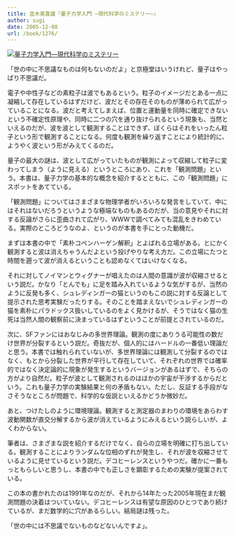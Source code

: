 ```yaml
---
title: 並木美喜雄『量子力学入門 ―現代科学のミステリー―』
author: sugi
date: 2005-12-08
url: /book/1276/
---
```

<a href="http://www.amazon.co.jp/exec/obidos/ASIN/4004302102/chezsugi-22/ref=nosim/" name="amazletlink" target="_blank"><img src="http://i2.wp.com/ec2.images-amazon.com/images/I/41H3T17X9JL.SL160.jpg?w=660" alt="量子力学入門―現代科学のミステリー" class="alignleft" data-recalc-dims="1" /></a>

「世の中に不思議なものは何もないのだよ」と京極堂はいうけれど、量子はやっぱり不思議だ。

電子や中性子などの素粒子は波でもあるという。粒子のイメージだとある一点に凝縮して存在しているはずだけど、波だとその存在そのものが薄められて広がっていることになる。波だと考えてしまえば、位置と運動量を同時に確定できないという不確定性原理や、同時に二つの穴を通り抜けられるという現象も、当然といえるのだが、波を波として観測することはできず、ぼくらはそれをいったん粒子という形で観測することになる。何度も観測を繰り返すことにより統計的に、ようやく波という形がみえてくるのだ。

量子の最大の謎は、波として広がっていたものが観測によって収縮して粒子に変わってしまう（ように見える）というところにあり、これを「観測問題」という。本書は、量子力学の基本的な概念を紹介するとともに、この「観測問題」にスポットをあてている。

「観測問題」についてはさまざまな物理学者がいろいろな発言をしていて、中にはそれはないだろうというような極端なものもあるのだが、当の意見やそれに対する反論がさらに歪曲されて広がり、WWWで調べてみても混乱をきわめている。実際のところどうなのよ、というのが本書を手にとった動機だ。

まずは本書の中で「素朴コペンハーゲン解釈」とよばれる立場がある。とにかく観測すると波は消えちゃうんだよという投げやりな考え方だ。この立場にたつと時間を遡って波が消えるということも認めなくてはいけなくなる。

それに対してノイマンとウィグナーが唱えたのは人間の意識が波が収縮させるという説だ。かなり「とんでも」に足を踏み入れているような気がするが、当然のように反発も多く、シュレディンガーの猫というのもこの説に対する反論として提示された思考実験だったりする。そのことを踏まえないでシュレディンガーの猫を素朴にパラドックス扱いしているのをよく見かけるが、そうではなく猫の生死は当然人間の観察前に決まっているはずということが前提とされているのだ。

次に、SFファンにはおなじみの多世界理論。観測の度にありうる可能性の数だけ世界が分裂するという説だ。奇抜だが、個人的にはハードルの一番低い理論だと思う。本書では触れられていないが、多世界理論には観測して分裂するのではなく、もとから分裂した世界が平行して存在していて、それぞれの世界では確率的ではなく決定論的に現象が発生するというバージョンがあるはずで、そちらの方がより自然だ。粒子が波として観測されるのはほかの宇宙が干渉するからだという。これも量子力学の実験結果と何の矛盾もない。ただし、反証する手段がなさそうなところが問題で、科学的な仮説といえるかどうか微妙だ。

あと、つけたしのように環境理論。観測すると測定器のまわりの環境をあらわす波動関数が直交分解するから波が消えているようにみえるという説らしいが、よくわからない。

筆者は、さまざまな説を紹介するだけでなく、自らの立場を明確に打ち出している。観測することによりランダムな位相のずれが発生し、それが波を収縮させているように見せているという説だ。デコヒーレンスというやつだ。確かに一番もっともらしいと思うし、本書の中でも正しさを顕彰するための実験が提案されている。

この本の書かれたのは1991年なのだが、それから14年たった2005年現在まだ観測問題の決着はついていない。デコヒーレンスは有望な原因のひとつであり続けているが、まだ数学的に穴があるらしい。結局謎は残った。

「世の中には不思議でないものなどないんですよ」。
